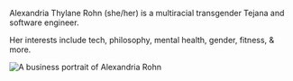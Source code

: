 Alexandria Thylane Rohn (she/her) is a multiracial transgender Tejana and software engineer.

Her interests include tech, philosophy, mental health, gender, fitness, & more.

![A business portrait of Alexandria Rohn](https://github.com/alexathylane/alexathylane.github.io/assets/2986736/afb7bee8-1969-4e4f-8ca3-117d2552d85c)
